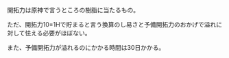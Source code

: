 開拓力は原神で言うところの樹脂に当たるもの。

ただ、開拓力10=1Hで貯まると言う換算のし易さと予備開拓力のおかげで溢れに対して怯える必要がほぼない。

また、予備開拓力が溢れるのにかかる時間は30日かかる。